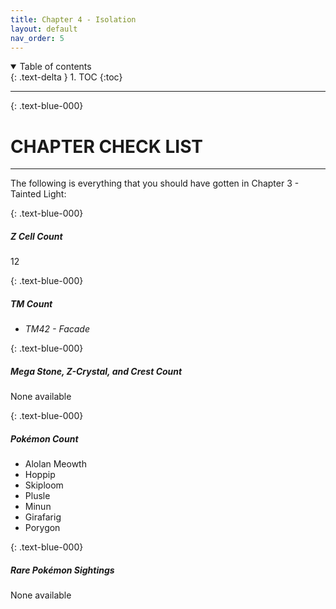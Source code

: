 ```yaml
---
title: Chapter 4 - Isolation
layout: default
nav_order: 5
---
```


<details open markdown="block">
  <summary>
    Table of contents
  </summary>
  {: .text-delta }
1. TOC
{:toc}
</details>

---

{: 	.text-blue-000}
# CHAPTER CHECK LIST
---

The following is everything that you should have gotten in Chapter 3 - Tainted Light:

{: 	.text-blue-000}
##### Z Cell Count

12

{: 	.text-blue-000}
##### TM Count

 - *TM42 - Facade*

{: 	.text-blue-000}
##### Mega Stone, Z-Crystal, and Crest Count

None available

{: 	.text-blue-000}
##### Pokémon Count

 - Alolan Meowth
 - Hoppip
 - Skiploom
 - Plusle
 - Minun
 - Girafarig
 - Porygon

{: 	.text-blue-000}
##### Rare Pokémon Sightings

None available

